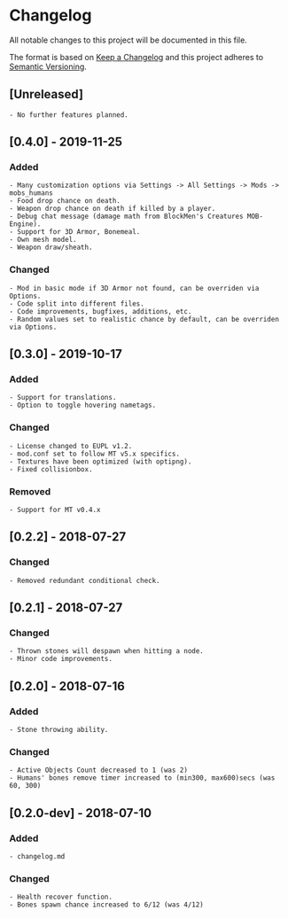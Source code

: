# Changelog
All notable changes to this project will be documented in this file.

The format is based on [Keep a Changelog](http://keepachangelog.com/en/1.0.0/)
and this project adheres to [Semantic Versioning](https://semver.org/).


## [Unreleased]

	- No further features planned.



## [0.4.0] - 2019-11-25
### Added

	- Many customization options via Settings -> All Settings -> Mods -> mobs_humans
	- Food drop chance on death.
	- Weapon drop chance on death if killed by a player.
	- Debug chat message (damage math from BlockMen's Creatures MOB-Engine).
	- Support for 3D Armor, Bonemeal.
	- Own mesh model.
	- Weapon draw/sheath.

### Changed

	- Mod in basic mode if 3D Armor not found, can be overriden via Options.
	- Code split into different files.
	- Code improvements, bugfixes, additions, etc.
	- Random values set to realistic chance by default, can be overriden via Options.



## [0.3.0] - 2019-10-17
### Added

	- Support for translations.
	- Option to toggle hovering nametags.

### Changed

	- License changed to EUPL v1.2.
	- mod.conf set to follow MT v5.x specifics.
	- Textures have been optimized (with optipng).
	- Fixed collisionbox.

### Removed

	- Support for MT v0.4.x



## [0.2.2] - 2018-07-27
### Changed

	- Removed redundant conditional check.



## [0.2.1] - 2018-07-27
### Changed

	- Thrown stones will despawn when hitting a node.
	- Minor code improvements.



## [0.2.0] - 2018-07-16
### Added

	- Stone throwing ability.

### Changed

	- Active Objects Count decreased to 1 (was 2)
	- Humans' bones remove timer increased to (min300, max600)secs (was 60, 300)



## [0.2.0-dev] - 2018-07-10
### Added

	- changelog.md

### Changed

	- Health recover function.
	- Bones spawn chance increased to 6/12 (was 4/12)
